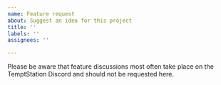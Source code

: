 ```yaml
---
name: Feature request
about: Suggest an idea for this project
title: ''
labels: ''
assignees: ''

---
```


Please be aware that feature discussions most often take place on the TemptStation Discord and should not be requested here.
